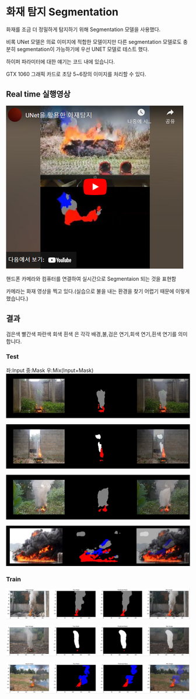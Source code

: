 # 화재 탐지 Segmentation

화재를 조금 더 정밀하게 탐지하기 위해 Segmentation 모델을 사용했다.

비록 UNet 모델은 의료 이미지에 적합한 모델이지만 다른 segmentation 모델로도 충분히 segmentation이 가능하기에 우선 UNET 모델로 테스트 했다.

하이퍼 파라미터에 대한 얘기는 코드 내에 있습니다.

GTX 1060 그래픽 카드로 초당 5~6장의 이미지를 처리할 수 있다.

## Real time 실행영상

[![video](./result/youtube.PNG)](https://www.youtube.com/embed/d2gssF8AygE)

핸드폰 카메라와 컴퓨터를 연결하여 실시간으로 Segmentaion 되는 것을 표현함

카메라는 화재 영상을 찍고 있다.(실습으로 불을 내는 환경을 찾기 어렵기 때문에 이렇게 했습니다.)

## 결과

검은색 빨간색 파란색 회색 흰색 은 각각
배경,불,검은 연기,회색 연기,흰색 연기를 의미합니다.

### Test
좌:Input 중:Mask 우:Mix(Input+Mask)
![1](./result/test/1.jpg)

![2](./result/test/2.jpg)

![3](./result/test/3.jpg)

![4](./result/test/4.jpg)

### Train

![5](./result/train/1.jpg)

![6](./result/train/2.jpg)

![7](./result/train/3.jpg)
